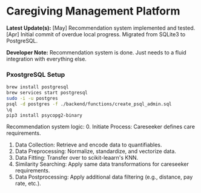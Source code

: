 <h1>Caregiving Management Platform</h1>

**Latest Update(s):** 
[May] Recommendation system implemented and tested.<br> 
[Apr] Initial commit of overdue local progress. Migrated from SQLite3 to PostgreSQL.<br>

**Developer Note:** Recommendation system is done. Just needs to a fluid integration with everything else.

<h3>PxostgreSQL Setup</h3>

```bash
brew install postgresql
brew services start postgresql
sudo -i -u postgres
psql -d postgres -f ./backend/functions/create_psql_admin.sql
\q
pip3 install psycopg2-binary
```

Recommendation system logic:
0. Initiate Process: Careseeker defines care requirements.
1. Data Collection: Retrieve and encode data to quantifiables.
2. Data Preprocessing: Normalize, standardize, and vectorize data.
3. Data Fitting: Transfer over to scikit-leaarn's KNN.
4. Similarity Searching: Apply same data transformations for careseeker requirements. 
5. Data Postprocessing: Apply additional data filtering (e.g., distance, pay rate, etc.).
